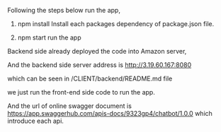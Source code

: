 Following the steps below run the app,
1. npm install
Install each packages dependency of package.json file.

2. npm start
run the app

Backend side already deployed the code into Amazon server,

And the backend side server address is http://3.19.60.167:8080 

which can be seen in /CLIENT/backend/README.md file

we just run the front-end side code to run the app.

And the url of online swagger document is https://app.swaggerhub.com/apis-docs/9323gp4/chatbot/1.0.0 which introduce each api.

